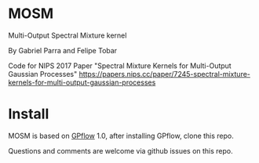 # MOSM
Multi-Output Spectral Mixture kernel

By Gabriel Parra and Felipe Tobar

Code for NIPS 2017 Paper "Spectral Mixture Kernels for Multi-Output Gaussian Processes" 
https://papers.nips.cc/paper/7245-spectral-mixture-kernels-for-multi-output-gaussian-processes

# Install
MOSM is based on [GPflow](https://github.com/GPflow/GPflow) 1.0, after installing GPflow, clone this repo.

Questions and comments are welcome via github issues on this repo.
